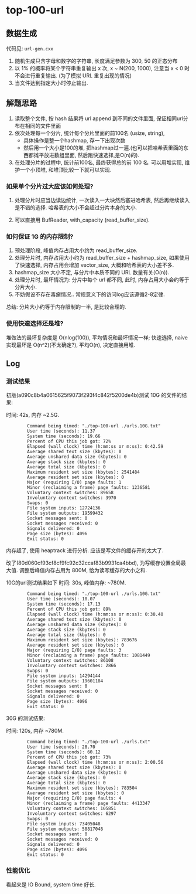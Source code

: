 # top-100-url

## 数据生成

代码见: `url-gen.cxx`

1. 随机生成只含字母和数字的字符串, 长度满足参数为 300, 50 的正态分布
2. 以 1% 的概率将某个字符串重复输出 x 次, x ~ N(200, 1000), 注意当 x < 0 时不会进行重复输出. (为了模拟 URL 重复出现的情况)
3. 当文件达到指定大小时停止输出.

## 解题思路

1. 读取整个文件, 按 hash 结果将 url append 到不同的文件里面, 保证相同url分布在相同的文件里面
2. 依次处理每一个分片, 统计每个分片里面的前100名 (usize, string), 
    - 具体操作是整一个hashmap, 存一下出现次数
    - 然后用一个大小是100的堆, 把hashmap过一遍.(也可以把哈希表里面的东西都摊平放进数组里面, 然后跑快速选择,是O(n)的). 
3. 在处理分片的过程中, 统计前100名, 最终获得总的前 100 名. 可以用堆实现, 维护一个小顶堆, 和堆顶比较一下就可以实现. 

### 如果单个分片过大应该如何处理?

1. 处理分片时应当边读边统计, 一次读入一大块然后塞进哈希表, 然后再继续读入是不错的选择. 哈希表的大小不会超过分片本身的大小.

2. 可以直接用 BufReader, with_capacity (read_buffer_size).

### 如何保证 1G 的内存限制?

1. 预处理阶段, 峰值内存占用大小约为 read_buffer_size.
2. 处理分片时, 内存占用大小约为 read_buffer_size + hashmap_size, 如果使用了快速选择, 内存占用会增加 vector_size, 大概和哈希表的大小差不多.
3. hashmap_size 大小不定, 与分片中本质不同的 URL 数量有关(O(n)).
4. 处理分片时, 最坏情况为: 分片中每个 url 都不同, 此时, 内存占用大小会约等于分片大小.
5. 不妨假设不存在毒瘤情况.. 常规意义下的访问log应该遵循2-8定律.

总结: 分片大小约等于内存限制的一半, 是比较合理的.

### 使用快速选择还是堆?

堆做法的最坏复杂度是 O(nlog(100)), 平均情况和最坏情况一样; 快速选择, naive实现最坏是 O(n^2)(不太确定?), 平均O(n), 决定直接用堆.

## Log

### 测试结果

初版(a090c8b4a0615625f9073f293f4c842f5200de4b)测试 10G 的文件的结果:

时间: 42s, 内存 ~2.5G.
```
        Command being timed: "./top-100-url ./urls.10G.txt"
        User time (seconds): 11.37
        System time (seconds): 19.66
        Percent of CPU this job got: 72%
        Elapsed (wall clock) time (h:mm:ss or m:ss): 0:42.59
        Average shared text size (kbytes): 0
        Average unshared data size (kbytes): 0
        Average stack size (kbytes): 0
        Average total size (kbytes): 0
        Maximum resident set size (kbytes): 2541484
        Average resident set size (kbytes): 0
        Major (requiring I/O) page faults: 1
        Minor (reclaiming a frame) page faults: 1236581
        Voluntary context switches: 89658
        Involuntary context switches: 3970
        Swaps: 0
        File system inputs: 12724136
        File system outputs: 19599432
        Socket messages sent: 0
        Socket messages received: 0
        Signals delivered: 0
        Page size (bytes): 4096
        Exit status: 0
```
内存超了, 使用 heaptrack 进行分析. 应该是写文件的缓存开的太大了. 

改了(80d060cf93cf8cf9fc92c32ccaf83b9931ca4bbd), 为写缓存设置全局最大值. 调整后峰值内存占用为 800M, 恰为读写缓存的大小之和.

10G的url测试结果如下
时间: 30s, 峰值内存: ~780M.

```
        Command being timed: "./top-100-url ./urls.10G.txt"
        User time (seconds): 10.07
        System time (seconds): 17.13
        Percent of CPU this job got: 89%
        Elapsed (wall clock) time (h:mm:ss or m:ss): 0:30.40
        Average shared text size (kbytes): 0
        Average unshared data size (kbytes): 0
        Average stack size (kbytes): 0
        Average total size (kbytes): 0
        Maximum resident set size (kbytes): 783676
        Average resident set size (kbytes): 0
        Major (requiring I/O) page faults: 3
        Minor (reclaiming a frame) page faults: 1081449
        Voluntary context switches: 86108
        Involuntary context switches: 2866
        Swaps: 0
        File system inputs: 14294144
        File system outputs: 19601184
        Socket messages sent: 0
        Socket messages received: 0
        Signals delivered: 0
        Page size (bytes): 4096
        Exit status: 0
```

30G 的测试结果:

时间: 120s, 内存 ~780M.
```
        Command being timed: "./top-100-url ./urls.txt"
        User time (seconds): 28.70
        System time (seconds): 60.12
        Percent of CPU this job got: 73%
        Elapsed (wall clock) time (h:mm:ss or m:ss): 2:00.56
        Average shared text size (kbytes): 0
        Average unshared data size (kbytes): 0
        Average stack size (kbytes): 0
        Average total size (kbytes): 0
        Maximum resident set size (kbytes): 783504
        Average resident set size (kbytes): 0
        Major (requiring I/O) page faults: 4
        Minor (reclaiming a frame) page faults: 4413347
        Voluntary context switches: 105851
        Involuntary context switches: 6297
        Swaps: 0
        File system inputs: 73405048
        File system outputs: 58817048
        Socket messages sent: 0
        Socket messages received: 0
        Signals delivered: 0
        Page size (bytes): 4096
        Exit status: 0
```

### 性能优化

看起来是 IO Bound, system time 好长.


